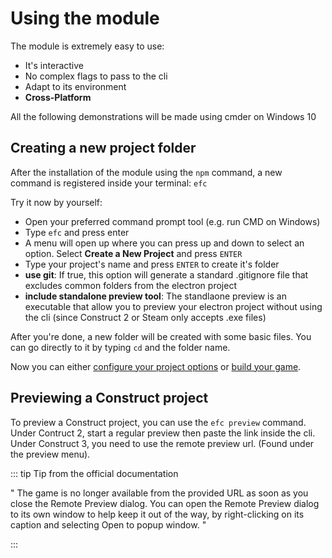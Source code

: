 # Using the module

The module is extremely easy to use:
- It's interactive
- No complex flags to pass to the cli
- Adapt to its environment
- **Cross-Platform**
 
All the following demonstrations will be made using cmder on Windows 10

## Creating a new project folder
After the installation of the module using the `npm` command, a new command is registered inside your terminal: `efc`

Try it now by yourself:
- Open your preferred command prompt tool (e.g. run CMD on Windows)
- Type `efc` and press enter
- A menu will open up where you can press up and down to select an option. Select **Create a New Project** and press `ENTER`
- Type your project's name and press `ENTER` to create it's folder
- **use git**: If true, this option will generate a standard .gitignore file that excludes common folders from the electron project
- **include standalone preview tool**: The standlaone preview is an executable that allow you to preview your electron project without using the cli (since Construct 2 or Steam only accepts .exe files)

<!-- 
<video width="100%" controls>
  <source src="/init_project.mp4" type="video/mp4">
Your browser does not support the video tag.
</video>
-->

After you're done, a new folder will be created with some basic files. You can go directly to it by typing `cd` and the folder name. 

Now you can either [configure your project options](/configuration/general.html) or [build your game](/build/building.html).

<!--
## Previewing a Construct 2 project

To preview a Construct 2 project, you need to make some changes to your Construct 2 editor.

<video width="100%" controls>
  <source src="/set_custom_browser.mp4" type="video/mp4">
Your browser does not support the video tag.
</video>

Make this option point to the `preview.exe` file inside your game directory.\
After that, define your preview browser to "Custom" and hit "Preview".

<video width="100%" controls>
  <source src="/set_custom_and_preview.mp4" type="video/mp4">
Your browser does not support the video tag.
</video>
-->

## Previewing a Construct project

To preview a Construct project, you can use the `efc preview` command. \
Under Contruct 2, start a regular preview then paste the link inside the cli. \
Under Construct 3, you need to use the remote preview url. (Found under the preview menu).

<!--
<video width="100%" controls>
  <source src="/c3_preview.mp4" type="video/mp4">
Your browser does not support the video tag.
</video>
-->

::: tip Tip from the official documentation

" The game is no longer available from the provided URL as soon as you close the Remote Preview dialog. You can open the Remote Preview dialog to its own window to help keep it out of the way, by right-clicking on its caption and selecting Open to popup window. "

:::
